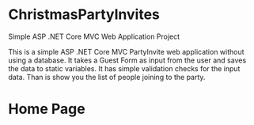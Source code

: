 # ChristmasPartyInvites
Simple ASP .NET Core MVC Web Application Project

This is a simple ASP .NET Core MVC PartyInvite web application without using a database. It takes a Guest Form as input from the user and saves the data to static variables. It has simple validation checks for the input data. Than is show you the list of people joining to the party. 

# Home Page

